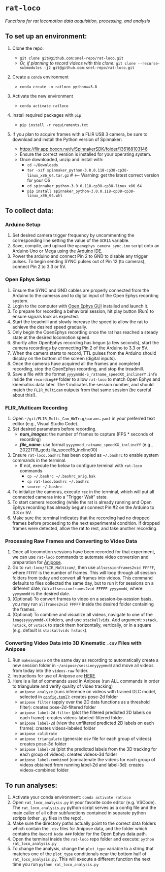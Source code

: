 # `rat-loco`

*Functions for rat locomotion data acquisition, processing, and analysis*

## To set up an environment:

1. Clone the repo:

   - `git clone git@github.com:snel-repo/rat-loco.git`
   - *Or, if planning to record videos with this clone:* `git clone --recurse-submodules -j2 git@github.com:snel-repo/rat-loco.git`
1. Create a `conda` environment

   - `conda create -n ratloco python==3.8`
2. Activate the new environment

   - `conda activate ratloco`
3. Install required packages with `pip`

   - `pip install -r requirements.txt`
4. If you plan to acquire frames with a FLIR USB 3 camera, be sure to download and install the Python version of Spinnaker:

   - https://flir.app.boxcn.net/v/SpinnakerSDK/folder/136168103146
   - Ensure the correct version is installed for your operating system.
   - Once downloaded, unzip and install with:
     - `cd ~/Downloads`
     - `tar -xzf spinnaker_python-3.0.0.118-cp38-cp38-linux_x86_64.tar.gz` # <-- Warning: get the latest correct version for your OS
     - `cd spinnaker_python-3.0.0.118-cp38-cp38-linux_x86_64`
     - `pip install spinnaker_python-3.0.0.118-cp38-cp38-linux_x86_64.whl`

## To collect data:

### Arduino Setup
1. Set desired camera trigger frequency by uncommenting the corresponding line setting the value of the `OCR1A` variable.
2. Save, compile, and upload the `openephys_camera_sync.ino` script onto an Arduino Uno or Mega using the [Arduino IDE](https://www.arduino.cc/en/software).
3. Power the arduino and connect Pin 2 to GND to disable any trigger pulses. To begin sending SYNC pulses out of Pin 12 (to cameras), connect Pin 2 to 3.3 or 5V.
### Open Ephys Setup
1. Ensure the SYNC and GND cables are properly connected from the Arduino to the cameras and to digital input of the Open Ephys recording system.
2. Login to the computer with [Open Ephys GUI](https://open-ephys.org/gui/) installed and launch it.
3. To prepare for recording a behavioral session, hit play button (Run) to ensure signals look as expected.
4. Start the treadmill and slowly increase the speed to allow the rat to achieve the desired speed gradually.
5. Only begin the OpenEphys recording once the rat has reached a steady state at the desired locomotion speed.
6. Shortly after OpenEphys recording has begun (a few seconds), start the camera recordings by connecting Pin 2 of the Arduino to 3.3 or 5V.
7. When the camera starts to record, TTL pulses from the Arduino should display on the bottom of the screen (digital inputs).
8. Once the cameras have acquired all the frames and completed recording, stop the OpenEphys recording, and stop the treadmill.
9. Save a file with the format `yyyymmdd-S_ratname_speedXX_inclineYY.info` inside the `recording##` folder to allow `rat-loco` to match Open Ephys and kinematics data later. The `S` indicates the session number, and should match the `FLIR_Multicam` outputs from that same session (be careful about this!).
### FLIR_Multicam Recording
1. Open `~/git/FLIR_Multi_Cam_HWTrig/params.yaml` in your preferred text editor (e.g., Visual Studio Code).
2. Set desired parameters before recording.
   - ***num_images***: the number of frames to capture (FPS * seconds of recording)
   - ***file_name***: use format `yyyymmdd_ratname_speedXX_inclineYY` (e.g., 20221118_godzilla_speed15_incline00)
3. Ensure `rat-loco.bashrc` has been copied as `~/.bashrc` to enable system commands in the terminal.
   - If not, execute the below to configure terminal with `rat-loco` commands
     - `cp ~/.bashrc ~/.bashrc_orig.bak`
     - `cp rat-loco.bashrc ~/.bashrc`
     - `source ~/.bashrc`
4. To initialize the cameras, execute `rec` in the terminal, which will put all connected cameras into a "Trigger Wait" state.
5. To start camera recording (while the rat is already running and Open Ephys recording has already begun) connect Pin #2 on the Arduino to 3.3 or 5V.
6. Make sure the terminal indicates that the recording had no dropped frames before proceeding to the next experimental condition. If dropped frames were detected, allow the rat to rest, and take another recording.

### Processing Raw Frames and Converting to Video Data
1. Once all locomotion sessions have been recorded for that experiment, we can use `rat-loco` commands to automate video conversion and preparation for [Anipose](https://anipose.readthedocs.io/en/latest/index.html).
2. Go to `rat-loco/FLIR_Multicam/`, then use `allsessionframes2vid FFFFF`, where `FFFFF` is the number of frames. This will loop through all session folders from today and convert all frames into videos. This command defaults to files collected the same day, but to run it for sessions on a different date, run `allsessionframes2vid FFFFF yyyymmdd`, where `yyyymmdd` is the desired date.
3. (Optional) To convert frames to video on a session-by-session basis, you may run `allframes2vid FFFFF` inside the desired folder containing the frames.
4. (Optional) To combine and visualize all videos, navigate to one of the `imagesyyyymmdd-X` folders, and use `stackallvids`. Add argument: `xstack`, `hstack`, or `vstack` to stack them horizontally, vertically, or in a square (e.g. default is `stackallvids hstack`).

### Converting Video Data into 3D Kinematic `.csv` Files with Anipose
1. Run `makeanipose` on the same day as recording to automatically create a new session folder in `~/anipose/sessionyyyymmdd` and move all videos from today into the `videos-raw` folder.
2. Instructions for use of Anipose are [HERE](https://anipose.readthedocs.io/en/latest/index.html).
3. Here is a list of commands used in Anipose (run ALL commands in order to triangulate and verify quality of video tracking)
   - `anipose analyze` (runs inference on videos with trained DLC model, selected in [`config.toml`](https://anipose.readthedocs.io/en/latest/params.html)): creates pose-2d folder
   - `anipose filter` (apply over the 2D data functions as a threshold filter): creates pose-2d-filtered folder
   - `anipose label-2d-filter` (plot the filtered predicted 2D labels on each frame): creates videos-labeled-filtered folder.
   - `anipose label-2d` (view the unfiltered predicted 2D labels on each frame): creates videos-labeled folder
   - `anipose calibrate`
   - `anipose triangulate` (generate csv file for each group of videos): creates pose-3d folder
   - `anipose label-3d` (plot the predicted labels from the 3D tracking for each group of videos): creates videos-3d folder
   - `anipose label-combined` (concatenate the videos for each group of videos obtained from running label-2d and label-3d): creates videos-combined folder

## To run analyses:

1. Activate your conda environment: `conda activate ratloco`
2. Open `rat_loco_analysis.py` in your favorite code editor (e.g. VSCode). The `rat_loco_analysis.py` python script serves as a config file and the main caller of all other subfunctions contained in separate python scripts (other `.py` files in the repo).
3. Make sure the directory paths actually point to the correct data folders which contain the `.csv` files for Anipose data, and the folder which contains the `Record Node ###` folder for the Open Ephys data path.
4. Open the terminal inside the `rat-loco` repo folder and execute: `python rat_loco_analysis.py`
5. To change the analysis, change the `plot_type` variable to a string that matches one of the `plot_type` conditionals near the bottom half of `rat_loco_analysis.py`. This will execute a different function the next time you run `python rat_loco_analysis.py`
